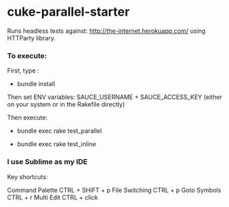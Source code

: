 # cuke-parallel-starter

Runs headless tests against: http://the-internet.herokuapp.com/  using HTTParty library.

### To execute:

First, type :  

- bundle install

Then set ENV variables:  SAUCE_USERNAME + SAUCE_ACCESS_KEY  (either on your system or in the Rakefile directly)

Then execute:

- bundle exec rake test_parallel

- bundle exec rake test_inline


### I use Sublime as my IDE

Key shortcuts:

Command Palette CTRL + SHIFT + p
File Switching CTRL + p
Goto Symbols CTRL + r
Multi Edit CTRL + click



